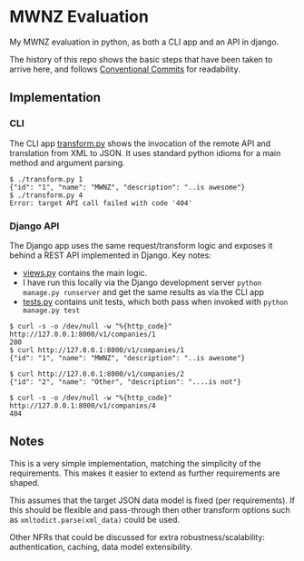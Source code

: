 # MWNZ Evaluation

My MWNZ evaluation in python, as both a CLI app and an API in django.

The history of this repo shows the basic steps that have been taken to arrive here, and follows [Conventional Commits](https://www.conventionalcommits.org/) for readability.

## Implementation

### CLI

The CLI app [transform.py](transform.py) shows the invocation of the remote API and translation from XML to JSON.  It uses standard python idioms for a main method and argument parsing.

```
$ ./transform.py 1
{"id": "1", "name": "MWNZ", "description": "..is awesome"}
$ ./transform.py 4
Error: target API call failed with code '404'
```

### Django API

The Django app uses the same request/transform logic and exposes it behind a REST API implemented in Django.  Key notes:
* [views.py](djangoapi/transform/views.py) contains the main logic.
* I have run this locally via the Django development server `python manage.py runserver` and get the same results as via the CLI app
* [tests.py](djangoapi/transform/tests.py) contains unit tests, which both pass when invoked with `python manage.py test`

```
$ curl -s -o /dev/null -w "%{http_code}" http://127.0.0.1:8000/v1/companies/1
200
$ curl http://127.0.0.1:8000/v1/companies/1
{"id": "1", "name": "MWNZ", "description": "..is awesome"}

$ curl http://127.0.0.1:8000/v1/companies/2
{"id": "2", "name": "Other", "description": "....is not"}

$ curl -s -o /dev/null -w "%{http_code}" http://127.0.0.1:8000/v1/companies/4
404
```

## Notes

This is a very simple implementation, matching the simplicity of the requirements.  This makes it easier to extend as further requirements are shaped.

This assumes that the target JSON data model is fixed (per requirements).  If this should be flexible and pass-through then other transform options such as `xmltodict.parse(xml_data)` could be used.

Other NFRs that could be discussed for extra robustness/scalability: authentication, caching, data model extensibility.
